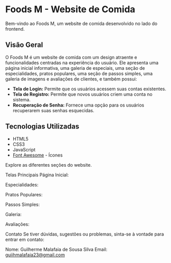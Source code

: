 # Foods M - Website de Comida

Bem-vindo ao Foods M, um website de comida desenvolvido no lado do frontend.

## Visão Geral

O Foods M é um website de comida com um design atraente e funcionalidades centradas na experiência do usuário. Ele apresenta uma página inicial informativa, uma galeria de especiais, uma seção de especialidades, pratos populares, uma seção de passos simples, uma galeria de imagens e avaliações de clientes, e também possui:
- **Tela de Login:** Permite que os usuários acessem suas contas existentes.
- **Tela de Registro:** Permite que novos usuários criem uma conta no sistema.
- **Recuperação de Senha:** Fornece uma opção para os usuários recuperarem suas senhas esquecidas.

## Tecnologias Utilizadas

- HTML5
- CSS3
- JavaScript
- [Font Awesome](https://fontawesome.com/) - Ícones



Explore as diferentes seções do website.

Telas Principais
Página Inicial:

Especialidades:

Pratos Populares:

Passos Simples:

Galeria:

Avaliações:

Contato
Se tiver dúvidas, sugestões ou problemas, sinta-se à vontade para entrar em contato:

Nome: Guilherme Malafaia de Sousa Silva
Email: guiihmalafaia23@gmail.com
